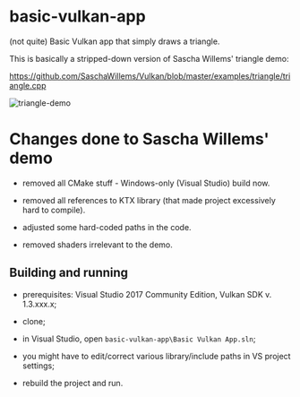 # basic-vulkan-app

(not quite) Basic Vulkan app that simply draws a triangle.

This is basically a stripped-down version of Sascha Willems' triangle demo:

https://github.com/SaschaWillems/Vulkan/blob/master/examples/triangle/triangle.cpp

![triangle-demo](https://github.com/AllSeeingEye/basic-vulkan-app/assets/469746/6d4e9bb4-294a-45ba-8f74-e05ef250aa1b)

# Changes done to Sascha Willems' demo

- removed all CMake stuff - Windows-only (Visual Studio) build now.

- removed all references to KTX library (that made project excessively hard to compile).

- adjusted some hard-coded paths in the code.

- removed shaders irrelevant to the demo.

## Building and running

- prerequisites: Visual Studio 2017 Community Edition, Vulkan SDK v. 1.3.xxx.x;

- clone;

- in Visual Studio, open `basic-vulkan-app\Basic Vulkan App.sln`;

- you might have to edit/correct various library/include paths in VS project settings;

- rebuild the project and run.
